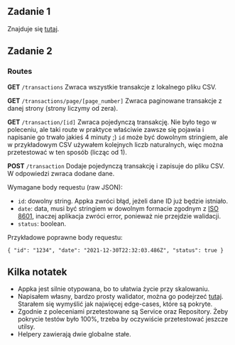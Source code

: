## Zadanie 1

Znajduje się [tutaj](https://github.com/matt-jb/oko/blob/master/zadanie-1/zadanie1.ts "tutaj").

## Zadanie 2

### Routes

**GET** `/transactions`
Zwraca wszystkie transakcje z lokalnego pliku CSV.

**GET** `/transactions/page/[page_number]`
Zwraca paginowane transakcje z danej strony (strony liczymy od zera).

**GET** `/transaction/[id]`
Zwraca pojedynczą transakcję. Nie było tego w poleceniu, ale taki route w praktyce właściwie zawsze się pojawia i napisanie go trwało jakieś 4 minuty ;) `id` może być dowolnym stringiem, ale w przykładowym CSV używałem kolejnych liczb naturalnych, więc można przetestować w ten sposób (licząc od 1).

**POST** `/transaction`
Dodaje pojedynczą transakcję i zapisuje do pliku CSV. W odpowiedzi zwraca dodane dane.

Wymagane body requestu (raw JSON):

- `id`: dowolny string. Appka zwróci błąd, jeżeli dane ID już będzie istniało.
- `date`: data, musi być stringiem w dowolnym formacie zgodnym z [ISO 8601](https://en.wikipedia.org/wiki/ISO_8601 "ISO 8601"), inaczej aplikacja zwróci error, ponieważ nie przejdzie walidacji.
- `status`: boolean.

Przykładowe poprawne body requestu:

`{
    "id": "1234",
    "date": "2021-12-30T22:32:03.486Z",
    "status": true
}`

## Kilka notatek

- Appka jest silnie otypowana, bo to ułatwia życie przy skalowaniu.
- Napisałem własny, bardzo prosty walidator, można go podejrzeć [tutaj](https://github.com/matt-jb/oko/blob/master/src/utils/Validator.ts "tutaj"). Starałem się wymyślić jak najwięcej edge-cases, które są pokryte.
- Zgodnie z poleceniami przetestowane są Service oraz Repository. Żeby pokrycie testów było 100%, trzeba by oczywiście przetestować jeszcze utilsy.
- Helpery zawierają dwie globalne stałe.
